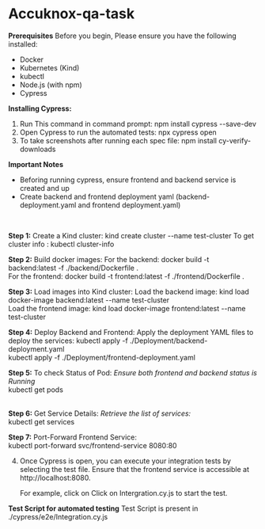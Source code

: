 # Accuknox-qa-task

**Prerequisites**
Before you begin, Please ensure you have the following installed:

- Docker
- Kubernetes (Kind)
- kubectl
- Node.js (with npm)
- Cypress

**Installing Cypress:**

1. Run This command in command prompt:  npm install cypress --save-dev 
2. Open Cypress to run the automated tests: npx cypress open
3. To take screenshots after running each spec file: npm install cy-verify-downloads


**Important Notes**

- Beforing running cypress, ensure frontend and backend service is created and up 
- Create backend and frontend deployment yaml (backend-deployment.yaml and frontend deployment.yaml)
<br/>

 **Step 1:** Create a Kind cluster:  kind create cluster --name test-cluster
  To get cluster info : kubectl cluster-info
<br/>

**Step 2:**  Build docker images:
      For the backend:  docker build -t backend:latest -f ./backend/Dockerfile . 
      <br />
      For the frontend: docker build -t frontend:latest -f ./frontend/Dockerfile .
<br/>

**Step 3:** Load images into Kind cluster:
      Load the backend image: kind load docker-image backend:latest --name test-cluster
      <br />
      Load the frontend image: kind load docker-image frontend:latest --name test-cluster
<br/>

**Step 4:** Deploy Backend and Frontend:
      Apply the deployment YAML files to deploy the services: 
        kubectl apply -f ./Deployment/backend-deployment.yaml
        <br />
        kubectl apply -f ./Deployment/frontend-deployment.yaml
<br/>

**Step 5:** To check Status of Pod:
     *Ensure both frontend and backend status is Running*
     <br />
        kubectl get pods  
<br/>

**Step 6:** Get Service Details: 
      *Retrieve the list of services:*
      <br />
        kubectl get services
  
**Step 7:** Port-Forward Frontend Service:
<br />
      kubectl port-forward svc/frontend-service 8080:80

4. Once Cypress is open, you can execute your integration tests by selecting the test file. Ensure that the frontend service is accessible at http://localhost:8080.

	For example, click on Click on Intergration.cy.js to start the test.

**Test Script for automated testing**
Test Script is present in ./cypress/e2e/Integration.cy.js 